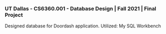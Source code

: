 <h3> UT Dallas - CS6360.001 - Database Design | Fall 2021 | Final Project </h3>
<p>Designed database for Doordash application. Utilized: My SQL Workbench </p>
